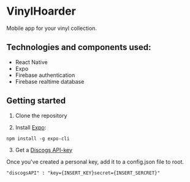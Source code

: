 # VinylHoarder

Mobile app for your vinyl collection.

<h2>Technologies and components used:</h2>

  - React Native
  - Expo
  - Firebase authentication
  - Firebase realtime database

<h2>Getting started</h2>

1. Clone the repository</h4>

2. Install [Expo](https://expo.dev/):</h4>

```
npm install -g expo-cli
```

3. Get a [Discogs API-key](https://www.discogs.com/settings/developers)
  
Once you've created a personal key, add it to a config.json file to root.

```
"discogsAPI" : "key={INSERT_KEY}secret={INSERT_SERCRET}"
```

